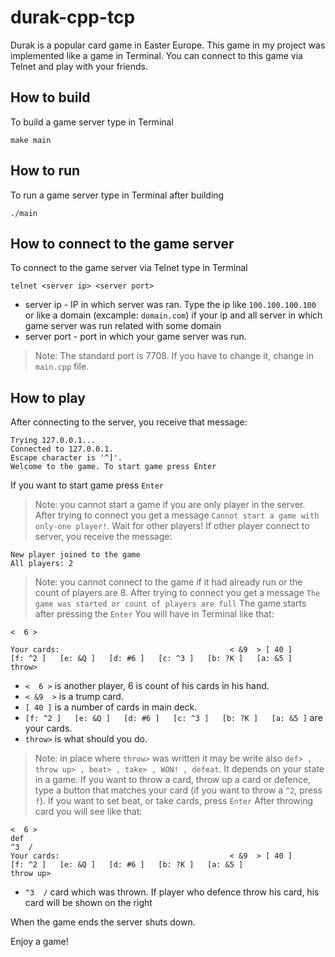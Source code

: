 # durak-cpp-tcp
Durak is a popular card game in Easter Europe. This game in my project was implemented like a game in Terminal. You can connect to this game via Telnet and play with your friends.
## How to build
To build a game server type in Terminal
```
make main
```
## How to run
To run a game server type in Terminal after building 
```
./main
```
## How to connect to the game server
To connect to the game server via Telnet type in Terminal
```
telnet <server ip> <server port>
```
- server ip - IP in which server was ran. Type the ip like `100.100.100.100` or like a domain (excample: `domain.com`) if your ip and all server in which game server was run related with some domain
- server port - port in which your game server was run. 
> Note: The standard port is 7708. If you have to change it, change in `main.cpp` file.
## How to play
After connecting to the server, you receive that message:
```
Trying 127.0.0.1...
Connected to 127.0.0.1.
Escape character is '^]'.
Welcome to the game. To start game press Enter
```
If you want to start game press `Enter`
> Note: you cannot start a game if you are only player in the server. After trying to connect you get a message `Cannot start a game with only-one player!`. Wait for other players!
If other player connect to server, you receive the message:
```
New player joined to the game
All players: 2
```
> Note: you cannot connect to the game if it had already run or the count of players are 8. After trying to connect you get a message `The game was started or count of players are full`
The game starts after pressing the `Enter`
You will have in Terminal like that:
```
<  6 >   
         
Your cards:                                      < &9  > [ 40 ]
[f: ^2 ]   [e: &Q ]   [d: #6 ]   [c: ^3 ]   [b: ?K ]   [a: &5 ]   
throw>
```
- `<  6 >` is another player, 6 is count of his cards in his hand.
- `< &9  >` is a trump card.
- `[ 40 ]` is a number of cards in main deck.
- `[f: ^2 ]   [e: &Q ]   [d: #6 ]   [c: ^3 ]   [b: ?K ]   [a: &5 ]` are your cards.
- `throw>` is what should you do.
> Note: in place where `throw>` was written it may be write also `def> , throw up> , beat> , take> , WON! , defeat`. It depends on your state in a game.
If you want to throw a card, throw up a card or defence, type a button that matches your card (if you want to throw a `^2`, press `f`).
If you want to set beat, or take cards, press `Enter`
After throwing card you will see like that:
```
<  6 >   
def      
^3  /    
Your cards:                                      < &9  > [ 40 ]
[f: ^2 ]   [e: &Q ]   [d: #6 ]   [b: ?K ]   [a: &5 ]   
throw up>
```
- `^3  /` card which was thrown. If player who defence throw his card, his card will be shown on the right

When the game ends the server shuts down.

Enjoy a game!